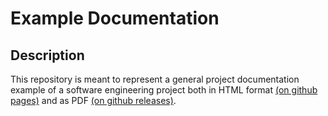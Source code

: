 # Example Documentation

## Description

This repository is meant to represent a general project documentation example of a software engineering project both in HTML format [(on github pages)](https://memergamer.github.io/ProjectDocumentationExample/) and as PDF [(on github releases)](https://github.com/MemerGamer/ExampleProjectDocumentation/releases).
